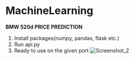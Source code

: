 # MachineLearning
**BMW 520d PRICE PREDICTION**

1) Install packages(numpy, pandas, flask etc.)
2) Run api.py
3) Ready to use on the given port
![Screenshot_2](https://user-images.githubusercontent.com/46094018/107687277-5709b100-6cb7-11eb-8470-337f0842ef4d.png)
